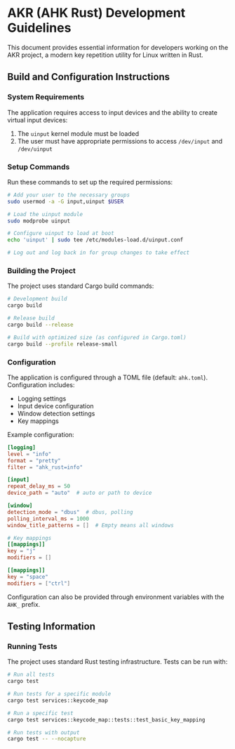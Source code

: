 # AKR (AHK Rust) Development Guidelines

This document provides essential information for developers working on the AKR project, a modern key repetition utility for Linux written in Rust.

## Build and Configuration Instructions

### System Requirements

The application requires access to input devices and the ability to create virtual input devices:

1. The `uinput` kernel module must be loaded
2. The user must have appropriate permissions to access `/dev/input` and `/dev/uinput`

### Setup Commands

Run these commands to set up the required permissions:

```bash
# Add your user to the necessary groups
sudo usermod -a -G input,uinput $USER

# Load the uinput module
sudo modprobe uinput

# Configure uinput to load at boot
echo 'uinput' | sudo tee /etc/modules-load.d/uinput.conf

# Log out and log back in for group changes to take effect
```

### Building the Project

The project uses standard Cargo build commands:

```bash
# Development build
cargo build

# Release build
cargo build --release

# Build with optimized size (as configured in Cargo.toml)
cargo build --profile release-small
```

### Configuration

The application is configured through a TOML file (default: `ahk.toml`). Configuration includes:

- Logging settings
- Input device configuration
- Window detection settings
- Key mappings

Example configuration:

```toml
[logging]
level = "info"
format = "pretty"
filter = "ahk_rust=info"

[input]
repeat_delay_ms = 50
device_path = "auto"  # auto or path to device

[window]
detection_mode = "dbus"  # dbus, polling
polling_interval_ms = 1000
window_title_patterns = []  # Empty means all windows

# Key mappings
[[mappings]]
key = "j"
modifiers = []

[[mappings]]
key = "space"
modifiers = ["ctrl"]
```

Configuration can also be provided through environment variables with the `AHK_` prefix.

## Testing Information

### Running Tests

The project uses standard Rust testing infrastructure. Tests can be run with:

```bash
# Run all tests
cargo test

# Run tests for a specific module
cargo test services::keycode_map

# Run a specific test
cargo test services::keycode_map::tests::test_basic_key_mapping

# Run tests with output
cargo test -- --nocapture
```